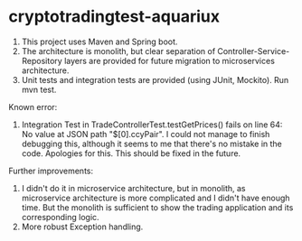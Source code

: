 # cryptotradingtest-aquariux
1. This project uses Maven and Spring boot.
2. The architecture is monolith, but clear separation of Controller-Service-Repository layers are provided for future migration to microservices architecture.
3. Unit tests and integration tests are provided (using JUnit, Mockito). Run mvn test. 

Known error:
1. Integration Test in TradeControllerTest.testGetPrices() fails on line 64: No value at JSON path "$[0].ccyPair". I could not manage to finish debugging this, although it seems to me that there's no mistake in the code. Apologies for this. This should be fixed in the future. 

Further improvements:
1. I didn't do it in microservice architecture, but in monolith, as microservice architecture is more complicated and I didn't have enough time. But the monolith is sufficient to show the trading application and its corresponding logic. 
2. More robust Exception handling. 
